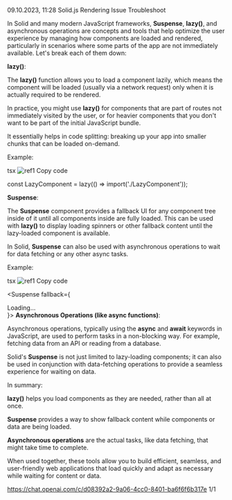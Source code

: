﻿09\.10.2023, 11:28 Solid.js Rendering Issue Troubleshoot

In Solid and many modern JavaScript frameworks, **Suspense**, **lazy()**, and asynchronous operations are concepts and tools that help optimize the user experience by managing how components are loaded and rendered, particularly in scenarios where some parts of the app are not immediately available. Let's break each of them down:

**lazy()**:

The **lazy()** function allows you to load a component lazily, which means the component will be loaded (usually via a network request) only when it is actually required to be rendered.

In practice, you might use **lazy()** for components that are part of routes not immediately visited by the user, or for heavier components that you don't want to be part of the initial JavaScript bundle.

It essentially helps in code splitting: breaking up your app into smaller chunks that can be loaded on-demand.

Example:

tsx ![ref1] Copy code

const LazyComponent = lazy(() => import('./LazyComponent'));

**Suspense**:

The **Suspense** component provides a fallback UI for any component tree inside of it until all components inside are fully loaded. This can be used with **lazy()** to display loading spinners or other fallback content until the lazy-loaded component is available.

In Solid, **Suspense** can also be used with asynchronous operations to wait for data fetching or any other async tasks.

Example:

tsx ![ref1] Copy code

<Suspense fallback={<div>Loading...</div>}> <LazyComponent /> </Suspense> **Asynchronous Operations (like async functions)**:

Asynchronous operations, typically using the **async** and **await** keywords in JavaScript, are used to perform tasks in a non-blocking way. For example, fetching data from an API or reading from a database.

Solid's **Suspense** is not just limited to lazy-loading components; it can also be used in conjunction with data-fetching operations to provide a seamless experience for waiting on data.

In summary:

**lazy()** helps you load components as they are needed, rather than all at once.

**Suspense** provides a way to show fallback content while components or data are being loaded.

**Asynchronous operations** are the actual tasks, like data fetching, that might take time to complete.

When used together, these tools allow you to build efficient, seamless, and user-friendly web applications that load quickly and adapt as necessary while waiting for content or data.

https://chat.openai.com/c/d08392a2-9a06-4cc0-8401-ba6f6f6b317e 1/1

[ref1]: Aspose.Words.dd54236b-8ad0-4ded-b997-a0821989c46b.001.png
